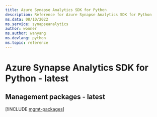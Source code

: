 ```yaml
---
title: Azure Synapse Analytics SDK for Python
description: Reference for Azure Synapse Analytics SDK for Python
ms.data: 08/10/2022
ms.service: synapseanalytics
author: wonner
ms.author: wanyang
ms.devlang: python
ms.topic: reference
---
```

# Azure Synapse Analytics SDK for Python - latest

## Management packages - latest
[!INCLUDE [mgmt-packages](synapse-analytics-mgmt-index.md)]